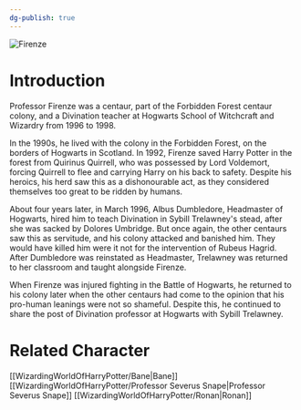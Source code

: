 ```yaml
---
dg-publish: true
---
```

![Firenze](http://rxbg5ysja.bkt.gdipper.com/Firenze.png)
# Introduction
Professor Firenze was a centaur, part of the Forbidden Forest centaur colony, and a Divination teacher at Hogwarts School of Witchcraft and Wizardry from 1996 to 1998.

In the 1990s, he lived with the colony in the Forbidden Forest, on the borders of Hogwarts in Scotland. In 1992, Firenze saved Harry Potter in the forest from Quirinus Quirrell, who was possessed by Lord Voldemort, forcing Quirrell to flee and carrying Harry on his back to safety. Despite his heroics, his herd saw this as a dishonourable act, as they considered themselves too great to be ridden by humans.

About four years later, in March 1996, Albus Dumbledore, Headmaster of Hogwarts, hired him to teach Divination in Sybill Trelawney's stead, after she was sacked by Dolores Umbridge. But once again, the other centaurs saw this as servitude, and his colony attacked and banished him. They would have killed him were it not for the intervention of Rubeus Hagrid. After Dumbledore was reinstated as Headmaster, Trelawney was returned to her classroom and taught alongside Firenze.

When Firenze was injured fighting in the Battle of Hogwarts, he returned to his colony later when the other centaurs had come to the opinion that his pro-human leanings were not so shameful. Despite this, he continued to share the post of Divination professor at Hogwarts with Sybill Trelawney.

# Related Character
[[WizardingWorldOfHarryPotter/Bane\|Bane]]
[[WizardingWorldOfHarryPotter/Professor Severus Snape\|Professor Severus Snape]]
[[WizardingWorldOfHarryPotter/Ronan\|Ronan]]
